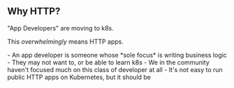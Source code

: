 ## Why HTTP?

"App Developers" are moving to k8s.

This *overwhelmingly* means HTTP apps.

<aside class="notes">
- An app developer is someone whose *sole focus* is writing business logic
- They may not want to, or be able to learn k8s
- We in the community haven't focused much on this class of developer at all
- It's not easy to run public HTTP apps on Kubernetes, but it should be
    
</aside>
